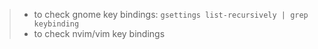 > 
> - to check gnome key bindings: `gsettings list-recursively | grep keybinding`
> - to check nvim/vim key bindings
